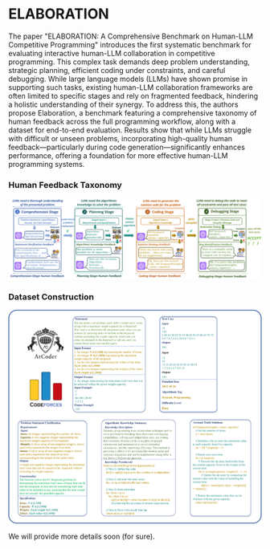 # ELABORATION

The paper "ELABORATION: A Comprehensive Benchmark on Human-LLM Competitive Programming" introduces the first systematic benchmark for evaluating interactive human-LLM collaboration in competitive programming. This complex task demands deep problem understanding, strategic planning, efficient coding under constraints, and careful debugging. While large language models (LLMs) have shown promise in supporting such tasks, existing human-LLM collaboration frameworks are often limited to specific stages and rely on fragmented feedback, hindering a holistic understanding of their synergy. To address this, the authors propose Elaboration, a benchmark featuring a comprehensive taxonomy of human feedback across the full programming workflow, along with a dataset for end-to-end evaluation. Results show that while LLMs struggle with difficult or unseen problems, incorporating high-quality human feedback—particularly during code generation—significantly enhances performance, offering a foundation for more effective human-LLM programming systems.
### Human Feedback Taxonomy
![dataset](./img/taxonomy.png)

### Dataset Construction
![dataset](./img/dataset.png)

We will provide more details soon (for sure).